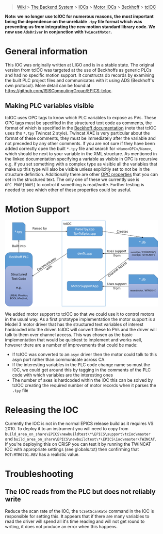 > [Wiki](Home) > [The Backend System](The-Backend-System) > [IOCs](IOCs) > [Motor IOCs](Motor-IOCs) > [Beckhoff](Beckhoff) > [tcIOC](tcIOC)



**Note: we no longer use tcIOC for numerous reasons, the most important being the dependence on the unreliable `.tpy` file format which was preventing us from integrating the new motion standard library code. We now use `AdsDriver` in conjunction with `TwincatMotor`.**
# General information

This IOC was originally written at LIGO and is in a stable state. The original version from tcIOC was targeted at the use of Beckhoffs as generic PLCs and had no specific motion support. It constructs db records by examining the built PLC project files and communicates with it using ADS (Beckhoff's own protocol). More detail can be found at https://github.com/ISISComputingGroup/EPICS-tcIoc.

## Making PLC variables visible

tcIOC uses OPC tags to know which PLC variables to expose as PVs. These OPC tags must be specified in the structured text code as comments, the format of which is specified in the [Beckhoff documentation](https://infosys.beckhoff.com/english.php?content=../content/1033/tcopcuaserver/117093590390367755.html&id=) (note that tcIOC uses the `*.tpy` Twincat 2 style). Twincat XAE is very particular about the format of these comments, they must be immediately after the variable and not preceded by any other comments. If you are not sure if they have been added correctly open the built `*.tpy` file and search for `<Name>OPC</Name>`, which should be next to your variable in the XML structure. As mentioned in the linked documentation specifying a variable as visible in OPC is recursive e.g. if you set something with a complex type as visible all the variables that make up this type will also be visible unless explicitly set to not be in the structure definition. Additionally there are other [OPC properties](https://infosys.beckhoff.com/english.php?content=../content/1033/tf6120_tc3_opcda/80189195.html&id=) that you can set in the structured text. The only one of these we currently use is `OPC_PROP[0005]` to control if something is read/write. Further testing is needed to see which other of these properties could be useful.

# Motion Support

![Overview](beckhoff/tcIOC_motor_support.png)

We added motor support to tcIOC so that we could use it to control motors in the usual way. As a first prototype implementation the motor support is a Model 3 motor driver that has the structured text variables of interest hardcoded into the driver. tcIOC will convert these to PVs and the driver will talk to them over channel access. This was chosen as the basic implementation that would be quickest to implement and works well, however there are a number of improvements that could be made:

* If tcIOC was converted to an `asyn` driver then the motor could talk to this asyn port rather than communicate across CA
* If the interesting variables in the PLC code change name so must the IOC, we could get around this by tagging in the comments of the PLC code with which variables are the interesting ones
* The number of axes is hardcoded within the IOC this can be solved by tcIOC creating the required number of motor records when it parses the `.tpy` file

# Releasing the IOC

Currently the IOC is not in the normal EPICS release build as it requires VS 2010. To deploy it to an instrument you will need to copy from `build_area_on_share\EPICS\newbuildtest\*\EPICS\support\tcIoc\master` and `build_area_on_share\EPICS\newbuildtest\*\EPICS\ioc\master\TWINCAT`. If you're deploying this on CRISP you can test it by running the TWINCAT IOC with appropriate settings (see globals.txt) then confirming that `MOT:MTR0701.RBV` has a realistic value. 

# Troubleshooting

## The IOC reads from the PLC but does not reliably write
Reduce the scan rate of the IOC, the `tcSetScanRate` command in the IOC is responsible for setting this. It appears that if there are many variables to read the driver will spend all it's time reading and will not get round to writing, it does not produce an error when this happens.